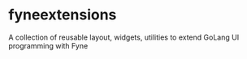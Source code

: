 # fyneextensions
A collection of reusable layout, widgets, utilities to extend GoLang UI programming with Fyne
